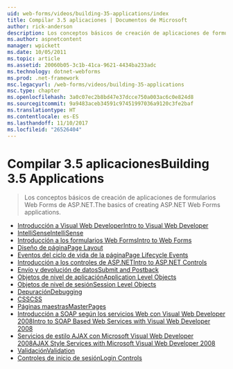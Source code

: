 ```yaml
---
uid: web-forms/videos/building-35-applications/index
title: Compilar 3.5 aplicaciones | Documentos de Microsoft
author: rick-anderson
description: Los conceptos básicos de creación de aplicaciones de formularios Web Forms de ASP.NET.
ms.author: aspnetcontent
manager: wpickett
ms.date: 10/05/2011
ms.topic: article
ms.assetid: 20060b05-3c1b-41ca-9621-4434ba233adc
ms.technology: dotnet-webforms
ms.prod: .net-framework
msc.legacyurl: /web-forms/videos/building-35-applications
msc.type: chapter
ms.openlocfilehash: 3a0c07ec2b8bd47e37dcce750a003ac6c0e824d8
ms.sourcegitcommit: 9a9483aceb34591c97451997036a9120c3fe2baf
ms.translationtype: HT
ms.contentlocale: es-ES
ms.lasthandoff: 11/10/2017
ms.locfileid: "26526404"
---
```

<a name="building-35-applications"></a><span data-ttu-id="f705c-103">Compilar 3.5 aplicaciones</span><span class="sxs-lookup"><span data-stu-id="f705c-103">Building 3.5 Applications</span></span>
====================
> <span data-ttu-id="f705c-104">Los conceptos básicos de creación de aplicaciones de formularios Web Forms de ASP.NET.</span><span class="sxs-lookup"><span data-stu-id="f705c-104">The basics of creating ASP.NET Web Forms applications.</span></span>


- [<span data-ttu-id="f705c-105">Introducción a Visual Web Developer</span><span class="sxs-lookup"><span data-stu-id="f705c-105">Intro to Visual Web Developer</span></span>](intro-to-visual-web-developer.md)
- [<span data-ttu-id="f705c-106">IntelliSense</span><span class="sxs-lookup"><span data-stu-id="f705c-106">IntelliSense</span></span>](intellisense.md)
- [<span data-ttu-id="f705c-107">Introducción a los formularios Web Forms</span><span class="sxs-lookup"><span data-stu-id="f705c-107">Intro to Web Forms</span></span>](intro-to-web-forms.md)
- [<span data-ttu-id="f705c-108">Diseño de página</span><span class="sxs-lookup"><span data-stu-id="f705c-108">Page Layout</span></span>](page-layout.md)
- [<span data-ttu-id="f705c-109">Eventos del ciclo de vida de la página</span><span class="sxs-lookup"><span data-stu-id="f705c-109">Page Lifecycle Events</span></span>](page-lifecycle-events.md)
- [<span data-ttu-id="f705c-110">Introducción a los controles de ASP.NET</span><span class="sxs-lookup"><span data-stu-id="f705c-110">Intro to ASP.NET Controls</span></span>](intro-to-aspnet-controls.md)
- [<span data-ttu-id="f705c-111">Envío y devolución de datos</span><span class="sxs-lookup"><span data-stu-id="f705c-111">Submit and Postback</span></span>](submit-and-postback.md)
- [<span data-ttu-id="f705c-112">Objetos de nivel de aplicación</span><span class="sxs-lookup"><span data-stu-id="f705c-112">Application Level Objects</span></span>](application-level-objects.md)
- [<span data-ttu-id="f705c-113">Objetos de nivel de sesión</span><span class="sxs-lookup"><span data-stu-id="f705c-113">Session Level Objects</span></span>](session-level-objects.md)
- [<span data-ttu-id="f705c-114">Depuración</span><span class="sxs-lookup"><span data-stu-id="f705c-114">Debugging</span></span>](debugging.md)
- [<span data-ttu-id="f705c-115">CSS</span><span class="sxs-lookup"><span data-stu-id="f705c-115">CSS</span></span>](css.md)
- [<span data-ttu-id="f705c-116">Páginas maestras</span><span class="sxs-lookup"><span data-stu-id="f705c-116">MasterPages</span></span>](masterpages.md)
- [<span data-ttu-id="f705c-117">Introducción a SOAP según los servicios Web con Visual Web Developer 2008</span><span class="sxs-lookup"><span data-stu-id="f705c-117">Intro to SOAP Based Web Services with Visual Web Developer 2008</span></span>](an-introduction-to-soap-based-web-services-with-visual-web-developer-2008.md)
- [<span data-ttu-id="f705c-118">Servicios de estilo AJAX con Microsoft Visual Web Developer 2008</span><span class="sxs-lookup"><span data-stu-id="f705c-118">AJAX Style Services with Microsoft Visual Web Developer 2008</span></span>](ajax-style-services-with-microsoft-visual-web-developer-2008.md)
- [<span data-ttu-id="f705c-119">Validación</span><span class="sxs-lookup"><span data-stu-id="f705c-119">Validation</span></span>](validation.md)
- [<span data-ttu-id="f705c-120">Controles de inicio de sesión</span><span class="sxs-lookup"><span data-stu-id="f705c-120">Login Controls</span></span>](login-controls.md)
